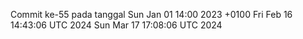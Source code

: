 Commit ke-55 pada tanggal Sun Jan 01 14:00 2023 +0100
Fri Feb 16 14:43:06 UTC 2024
Sun Mar 17 17:08:06 UTC 2024
